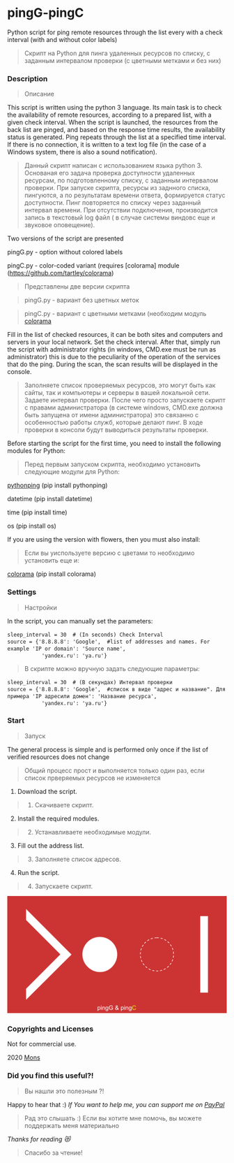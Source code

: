 # pingG-pingC
Python script for ping remote resources through the list every with a check interval (with and without color labels)
> Скрипт на Python для пинга удаленных ресурсов по списку, с заданным интервалом проверки (с цветными метками и без них)

### Description
> Описание

This script is written using the python 3 language. Its main task is to check the availability of remote resources, according to a prepared list, with a given check interval. When the script is launched, the resources from the back list are pinged, and based on the response time results, the availability status is generated. Ping repeats through the list at a specified time interval. If there is no connection, it is written to a text log file (in the case of a Windows system, there is also a sound notification).

> Данный скрипт написан с использованием языка python 3. Основаная его задача проверка доступности удаленных ресурсам, по подготовленному списку, с заданным  интервалом проверки. При запуске скрипта, ресурсы из заднного списка, пингуются, а по результатам времени ответа, формируется статус доступности. Пинг повторяется по списку через заданный интервал времени. При отсутствии подключения, производится запись в текстовый log файл ( в случае системы виндовс еще и звуковое оповещение).

Two versions of the script are presented

pingG.py - option without colored labels

pingC.py - color-coded variant (requires [colorama] module (https://github.com/tartley/colorama)

> Представлены две версии скрипта

> pingG.py - вариант без цветных меток

> pingC.py - вариант с цветными метками (необходим модуль [colorama](https://github.com/tartley/colorama)

Fill in the list of checked resources, it can be both sites and computers and servers in your local network. Set the check interval. After that, simply run the script with administrator rights (in windows, CMD.exe must be run as administrator) this is due to the peculiarity of the operation of the services that do the ping. During the scan, the scan results will be displayed in the console.
> Заполняете список проверяемых ресурсов, это могут быть как сайты, так и компьютеры и серверы в вашей локальной сети. Задаете интервал проверки. После чего просто запускаете скрипт с правами администратора (в системе windows, CMD.exe должна быть запущена от имени администратора) это связанно с особенностью работы служб, которые делают пинг. В ходе проверки в консоли будут выводиться результаты проверки. 


Before starting the script for the first time, you need to install the following modules for Python:
> Перед первым запуском скрипта, необходимо установить следующие модули для Python:

[pythonping](https://github.com/alessandromaggio/pythonping) (pip install pythonping)

datetime (pip install datetime)

time (pip install time)

os (pip install os)

If you are using the version with flowers, then you must also install:
> Если вы уиспользуете версию с цветами то необходимо установить еще и:

[colorama](https://github.com/tartley/colorama) (pip install colorama)  

### Settings
> Настройки

In the script, you can manually set the parameters:
```
sleep_interval = 30  # (In seconds) Check Interval
source = {'8.8.8.8': 'Google',  #list of addresses and names. For example 'IP or domain': 'Source name',
           'yandex.ru': 'ya.ru'}
```
> В скрипте можно вручную задать следующие параметры:
```
sleep_interval = 30  # (В секундах) Интервал проверки
source = {'8.8.8.8': 'Google',  #список в виде "адрес и название". Для примера 'IP адресили домен': 'Название ресурса',
           'yandex.ru': 'ya.ru'}
```
### Start
> Запуск

The general process is simple and is performed only once if the list of verified resources does not change
> Общий процесс прост и выполняется только один раз, если список прверяемых ресурсов не изменяется

1. Download the script.
> 1. Скачиваете скрипт.
2. Install the required modules.
> 2. Устанавливаете необходимые модули.
3. Fill out the address list.
> 3. Заполняете список адресов. 
4. Run the script.
> 4. Запускаете скрипт. 

![pingG-pingC](https://github.com/blyamur/pingG-pingC/blob/master/images/icon.jpg)

### Copyrights and Licenses
Not for commercial use.

2020  [Mons](https://blog.mons.ws)


### Did you find this useful?!
> Вы нашли это  полезным ?!

Happy to hear that :) *If You want to help me, you can support me on [PayPal](https://paypal.me/enkonu)*

> Рад это слышать :) Если вы хотите мне помочь, вы можете поддержать меня материально


*Thanks for reading :heart_eyes_cat:*
> Спасибо за чтение!
